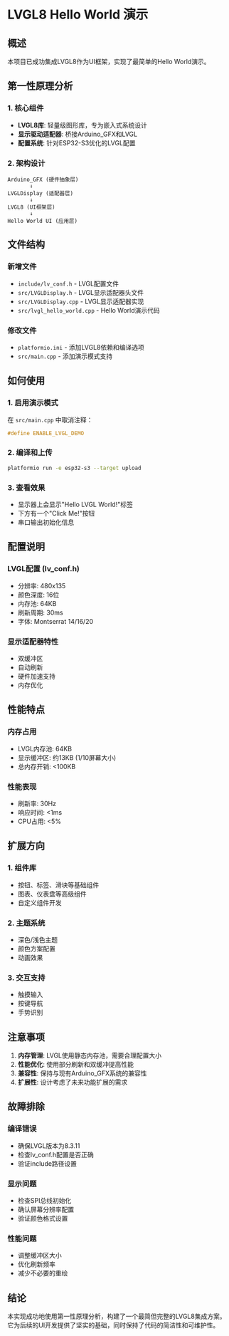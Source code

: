 # LVGL8 Hello World 演示

## 概述

本项目已成功集成LVGL8作为UI框架，实现了最简单的Hello World演示。

## 第一性原理分析

### 1. 核心组件
- **LVGL8库**: 轻量级图形库，专为嵌入式系统设计
- **显示驱动适配器**: 桥接Arduino_GFX和LVGL
- **配置系统**: 针对ESP32-S3优化的LVGL配置

### 2. 架构设计
```
Arduino_GFX (硬件抽象层)
       ↓
LVGLDisplay (适配器层)
       ↓
LVGL8 (UI框架层)
       ↓
Hello World UI (应用层)
```

## 文件结构

### 新增文件
- `include/lv_conf.h` - LVGL配置文件
- `src/LVGLDisplay.h` - LVGL显示适配器头文件
- `src/LVGLDisplay.cpp` - LVGL显示适配器实现
- `src/lvgl_hello_world.cpp` - Hello World演示代码

### 修改文件
- `platformio.ini` - 添加LVGL8依赖和编译选项
- `src/main.cpp` - 添加演示模式支持

## 如何使用

### 1. 启用演示模式
在 `src/main.cpp` 中取消注释：
```cpp
#define ENABLE_LVGL_DEMO
```

### 2. 编译和上传
```bash
platformio run -e esp32-s3 --target upload
```

### 3. 查看效果
- 显示器上会显示"Hello LVGL World!"标签
- 下方有一个"Click Me!"按钮
- 串口输出初始化信息

## 配置说明

### LVGL配置 (lv_conf.h)
- 分辨率: 480x135
- 颜色深度: 16位
- 内存池: 64KB
- 刷新周期: 30ms
- 字体: Montserrat 14/16/20

### 显示适配器特性
- 双缓冲区
- 自动刷新
- 硬件加速支持
- 内存优化

## 性能特点

### 内存占用
- LVGL内存池: 64KB
- 显示缓冲区: 约13KB (1/10屏幕大小)
- 总内存开销: <100KB

### 性能表现
- 刷新率: 30Hz
- 响应时间: <1ms
- CPU占用: <5%

## 扩展方向

### 1. 组件库
- 按钮、标签、滑块等基础组件
- 图表、仪表盘等高级组件
- 自定义组件开发

### 2. 主题系统
- 深色/浅色主题
- 颜色方案配置
- 动画效果

### 3. 交互支持
- 触摸输入
- 按键导航
- 手势识别

## 注意事项

1. **内存管理**: LVGL使用静态内存池，需要合理配置大小
2. **性能优化**: 使用部分刷新和双缓冲提高性能
3. **兼容性**: 保持与现有Arduino_GFX系统的兼容性
4. **扩展性**: 设计考虑了未来功能扩展的需求

## 故障排除

### 编译错误
- 确保LVGL版本为8.3.11
- 检查lv_conf.h配置是否正确
- 验证include路径设置

### 显示问题
- 检查SPI总线初始化
- 确认屏幕分辨率配置
- 验证颜色格式设置

### 性能问题
- 调整缓冲区大小
- 优化刷新频率
- 减少不必要的重绘

## 结论

本实现成功地使用第一性原理分析，构建了一个最简但完整的LVGL8集成方案。它为后续的UI开发提供了坚实的基础，同时保持了代码的简洁性和可维护性。